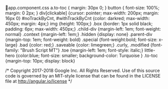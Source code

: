🎇app.component.css 
a.to-toc { margin: 30px 0; }
button { font-size: 100%; margin: 0 2px; }
div[clickable] {cursor: pointer; max-width: 200px; margin: 16px 0}
#noTrackByCnt, #withTrackByCnt {color: darkred; max-width: 450px; margin: 4px;}
img {height: 100px;}
.box {border: 1px solid black; padding: 6px; max-width: 450px;}
.child-div {margin-left: 1em; font-weight: normal}
.context {margin-left: 1em;}
.hidden {display: none}
.parent-div {margin-top: 1em; font-weight: bold}
.special {font-weight:bold; font-size: x-large}
.bad {color: red;}
.saveable {color: limegreen;}
.curly, .modified {font-family: "Brush Script MT"}
.toe {margin-left: 1em; font-style: italic;}
little-hero {color:blue; font-size: smaller; background-color: Turquoise }
.to-toc {margin-top: 10px; display: block}


/*
Copyright 2017-2018 Google Inc. All Rights Reserved.
Use of this source code is governed by an MIT-style license that
can be found in the LICENSE file at http://angular.io/license
*/
